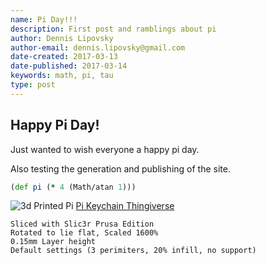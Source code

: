 ```yaml
---
name: Pi Day!!!
description: First post and ramblings about pi
author: Dennis Lipovsky
author-email: dennis.lipovsky@gmail.com
date-created: 2017-03-13
date-published: 2017-03-14
keywords: math, pi, tau
type: post
---
```


## Happy Pi Day!

Just wanted to wish everyone a happy pi day.

Also testing the generation and publishing of the site.

```clojure
(def pi (* 4 (Math/atan 1)))
```

![3d Printed Pi](/images/2017-03-14_3d-printed-pi.jpg)
[Pi Keychain Thingiverse](http://www.thingiverse.com/thing:723711)
```text
Sliced with Slic3r Prusa Edition
Rotated to lie flat, Scaled 1600%
0.15mm Layer height
Default settings (3 perimiters, 20% infill, no support)
```
